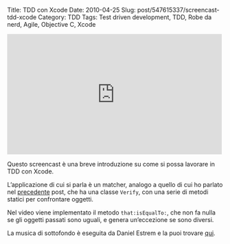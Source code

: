 Title: TDD con Xcode
Date: 2010-04-25
Slug: post/547615337/screencast-tdd-xcode
Category: TDD
Tags: Test driven development, TDD, Robe da nerd, Agile, Objective C, Xcode

<iframe width="500" height="281" src="http://www.youtube.com/embed/TdnbaNV3CJ8?wmode=transparent&autohide=1&egm=0&hd=1&iv_load_policy=3&modestbranding=1&rel=0&showinfo=0&showsearch=0" frameborder="0" allowfullscreen></iframe>

Questo screencast è una breve introduzione su come si possa lavorare in TDD con Xcode.

L’applicazione di cui si parla è un matcher, analogo a quello di cui ho parlato nel [precedente][post] post, che ha una classe `Verify`, con una serie di metodi statici per confrontare oggetti.

[post]: http://blog.riccardomarotti.com/post/540519014/asserzioni-in-objective-c/

Nel video viene implementato il metodo `that:isEqualTo:`, che non fa nulla se gli oggetti passati sono uguali, e genera un’eccezione se sono diversi.

La musica di sottofondo è eseguita da Daniel Estrem e la puoi trovare [qui][bach].

[bach]: http://magnatune.com/artists/albums/estrem-bachvol1/


